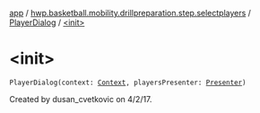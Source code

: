 [app](../../index.md) / [hwp.basketball.mobility.drillpreparation.step.selectplayers](../index.md) / [PlayerDialog](index.md) / [&lt;init&gt;](.)

# &lt;init&gt;

`PlayerDialog(context: `[`Context`](https://developer.android.com/reference/android/content/Context.html)`, playersPresenter: `[`Presenter`](../-players-contract/-presenter/index.md)`)`

Created by dusan_cvetkovic on 4/2/17.

